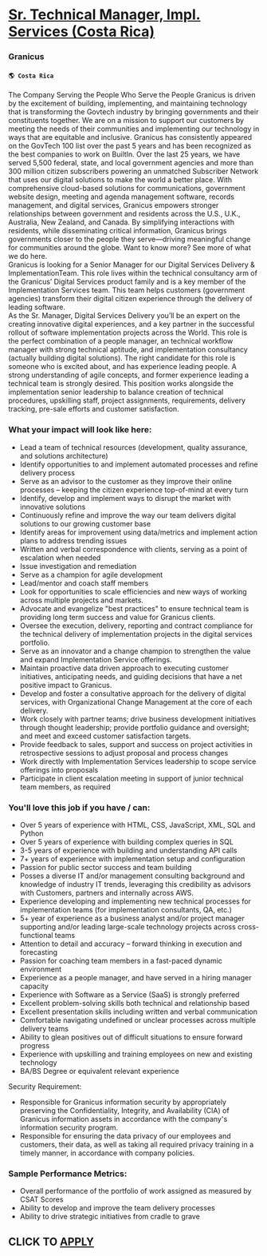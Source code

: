 # [Sr. Technical Manager, Impl. Services (Costa Rica)](https://www.remotewlb.com/apply/sr-technical-manager-impl-services-costa-rica)  
### Granicus  
#### `🌎 Costa Rica`  
The Company Serving the People Who Serve the People Granicus is driven by the excitement of building, implementing, and maintaining technology that is transforming the Govtech industry by bringing governments and their constituents together. We are on a mission to support our customers by meeting the needs of their communities and implementing our technology in ways that are equitable and inclusive. Granicus has consistently appeared on the GovTech 100 list over the past 5 years and has been recognized as the best companies to work on BuiltIn. Over the last 25 years, we have served 5,500 federal, state, and local government agencies and more than 300 million citizen subscribers powering an unmatched Subscriber Network that uses our digital solutions to make the world a better place. With comprehensive cloud-based solutions for communications, government website design, meeting and agenda management software, records management, and digital services, Granicus empowers stronger
relationships between government and residents across the U.S., U.K., Australia, New Zealand, and Canada. By simplifying interactions with residents, while disseminating critical information, Granicus brings governments closer to the people they serve—driving meaningful change for communities around the globe. Want to know more? See more of what we do here.  
Granicus is looking for a Senior Manager for our Digital Services Delivery & ImplementationTeam. This role lives within the technical consultancy arm of the Granicus’ Digital Services product family and is a key member of the Implementation Services team. This team helps customers (government agencies) transform their digital citizen experience through the delivery of leading software.  
As the Sr. Manager, Digital Services Delivery you’ll be an expert on the creating innovative digital experiences, and a key partner in the successful rollout of software implementation projects across the World. This role is the perfect combination of a people manager, an technical workflow manager with strong technical aptitude, and implementation consultancy (actually building digital solutions). The right candidate for this role is someone who is excited about, and has experience leading people. A strong understanding of agile concepts, and former experience leading a technical team is strongly desired. This position works alongside the implementation senior leadership to balance creation of technical procedures, upskilling staff, project assignments, requirements, delivery tracking, pre-sale efforts and customer satisfaction.

### What your impact will look like here:

  * Lead a team of technical resources (development, quality assurance, and solutions architecture) 
  * Identify opportunities to and implement automated processes and refine delivery process
  * Serve as an advisor to the customer as they improve their online processes – keeping the citizen experience top-of-mind at every turn
  * Identify, develop and implement ways to disrupt the market with innovative solutions
  * Continuously refine and improve the way our team delivers digital solutions to our growing customer base
  * Identify areas for improvement using data/metrics and implement action plans to address trending issues
  * Written and verbal correspondence with clients, serving as a point of escalation when needed
  * Issue investigation and remediation
  * Serve as a champion for agile development
  * Lead/mentor and coach staff members
  * Look for opportunities to scale efficiencies and new ways of working across multiple projects and markets.
  * Advocate and evangelize "best practices" to ensure technical team is providing long term success and value for Granicus clients.
  * Oversee the execution, delivery, reporting and contract compliance for the technical delivery of implementation projects in the digital services portfolio.
  * Serve as an innovator and a change champion to strengthen the value and expand Implementation Service offerings. 
  * Maintain proactive data driven approach to executing customer initiatives, anticipating needs, and guiding decisions that have a net positive impact to Granicus.
  * Develop and foster a consultative approach for the delivery of digital services, with Organizational Change Management at the core of each delivery. 
  * Work closely with partner teams; drive business development initiatives through thought leadership; provide portfolio guidance and oversight; and meet and exceed customer satisfaction targets.
  * Provide feedback to sales, support and success on project activities in retrospective sessions to adjust proposal and process changes
  * Work directly with Implementation Services leadership to scope service offerings into proposals
  * Participate in client escalation meeting in support of junior technical team members, as required

### You'll love this job if you have / can:

  * Over 5 years of experience with HTML, CSS, JavaScript, XML, SQL and Python
  * Over 5 years of experience with building complex queries in SQL
  * 3-5 years of experience with building and understanding API calls
  * 7+ years of experience with implementation setup and configuration 
  * Passion for public sector success and team building
  * Posses a diverse IT and/or management consulting background and knowledge of industry IT trends, leveraging this credibility as advisors with Customers, partners and internally across AWS.
  * Experience developing and implementing new technical processes for implementation teams (for implementation consultants, QA, etc.)
  * 5+ year of experience as a business analyst and/or project manager supporting and/or leading large-scale technology projects across cross-functional teams
  * Attention to detail and accuracy – forward thinking in execution and forecasting
  * Passion for coaching team members in a fast-paced dynamic environment
  * Experience as a people manager, and have served in a hiring manager capacity 
  * Experience with Software as a Service (SaaS) is strongly preferred
  * Excellent problem-solving skills both technical and relationship based
  * Excellent presentation skills including written and verbal communication
  * Comfortable navigating undefined or unclear processes across multiple delivery teams
  * Ability to glean positives out of difficult situations to ensure forward progress
  * Experience with upskilling and training employees on new and existing technology
  * BA/BS Degree or equivalent relevant experience
  
Security Requirement:

  * Responsible for Granicus information security by appropriately preserving the Confidentiality, Integrity, and Availability (CIA) of Granicus information assets in accordance with the company's information security program.
  * Responsible for ensuring the data privacy of our employees and customers, their data, as well as taking all required privacy training in a timely manner, in accordance with company policies. 

### Sample Performance Metrics:

  * Overall performance of the portfolio of work assigned as measured by CSAT Scores
  * Ability to develop and improve the team delivery processes 
  * Ability to drive strategic initiatives from cradle to grave 

  
## CLICK TO [APPLY](https://www.remotewlb.com/apply/sr-technical-manager-impl-services-costa-rica)


